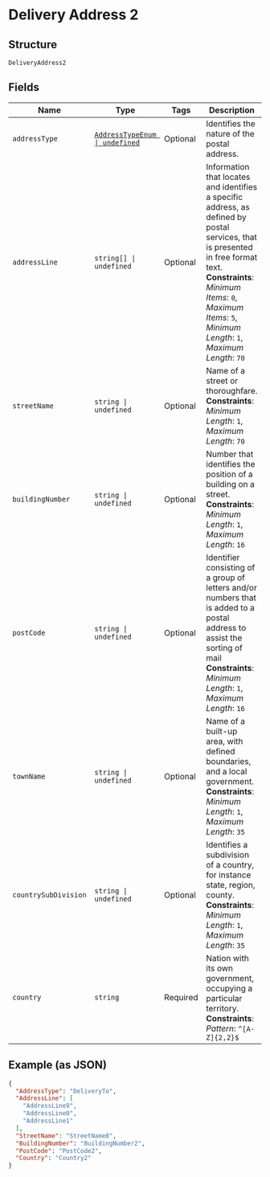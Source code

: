 
# Delivery Address 2

## Structure

`DeliveryAddress2`

## Fields

| Name | Type | Tags | Description |
|  --- | --- | --- | --- |
| `addressType` | [`AddressTypeEnum \| undefined`](../../doc/models/address-type-enum.md) | Optional | Identifies the nature of the postal address. |
| `addressLine` | `string[] \| undefined` | Optional | Information that locates and identifies a specific address, as defined by postal services, that is presented in free format text.<br>**Constraints**: *Minimum Items*: `0`, *Maximum Items*: `5`, *Minimum Length*: `1`, *Maximum Length*: `70` |
| `streetName` | `string \| undefined` | Optional | Name of a street or thoroughfare.<br>**Constraints**: *Minimum Length*: `1`, *Maximum Length*: `70` |
| `buildingNumber` | `string \| undefined` | Optional | Number that identifies the position of a building on a street.<br>**Constraints**: *Minimum Length*: `1`, *Maximum Length*: `16` |
| `postCode` | `string \| undefined` | Optional | Identifier consisting of a group of letters and/or numbers that is added to a postal address to assist the sorting of mail<br>**Constraints**: *Minimum Length*: `1`, *Maximum Length*: `16` |
| `townName` | `string \| undefined` | Optional | Name of a built-up area, with defined boundaries, and a local government.<br>**Constraints**: *Minimum Length*: `1`, *Maximum Length*: `35` |
| `countrySubDivision` | `string \| undefined` | Optional | Identifies a subdivision of a country, for instance state, region, county.<br>**Constraints**: *Minimum Length*: `1`, *Maximum Length*: `35` |
| `country` | `string` | Required | Nation with its own government, occupying a particular territory.<br>**Constraints**: *Pattern*: `^[A-Z]{2,2}$` |

## Example (as JSON)

```json
{
  "AddressType": "DeliveryTo",
  "AddressLine": [
    "AddressLine9",
    "AddressLine0",
    "AddressLine1"
  ],
  "StreetName": "StreetName8",
  "BuildingNumber": "BuildingNumber2",
  "PostCode": "PostCode2",
  "Country": "Country2"
}
```

